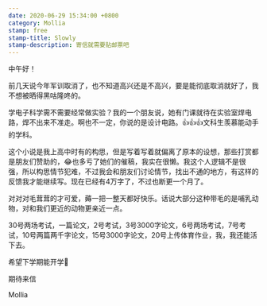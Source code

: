 ```yaml
---
date: 2020-06-29 15:34:00 +0800
category: Mollia
stamp: free
stamp-title: Slowly
stamp-description: 寄信就需要贴邮票吧
---
```


中午好！

前几天说今年军训取消了，也不知道高兴还是不高兴，要是能彻底取消就好了，我不想被晒得黑咕隆咚的。

学电子科学需不需要经常做实验？我的一个朋友说，她有门课就待在实验室焊电路，焊不出来不准走。啊也不一定，你说的是设计电路。👍👍👍文科生羡慕能动手的学科。

这个小说是我上高中时有的构思，但是写着写着就偏离了原本的设想，那些打赏都是朋友们赞助的，😂也多亏了她们的催稿，我实在很懒。我这个人逻辑不是很强，所以构思情节犯难，不过我会和朋友们讨论情节，找出不通的地方，有这样的反馈我才能继续写。现在已经有4万字了，不过也断更一个月了。

对对对毛茸茸的才可爱，薅一把一整天都好快乐。话说大部分这种带毛的是哺乳动物，对和我们更近的动物更亲近一点。

30号两场考试，一篇论文，2号考试，3号3000字论文，6号两场考试，7号考试，10号两篇两千字论文，15号3000字论文，20号上传体育作业，我，我还能活下去。

希望下学期能开学🙏

期待来信

Mollia